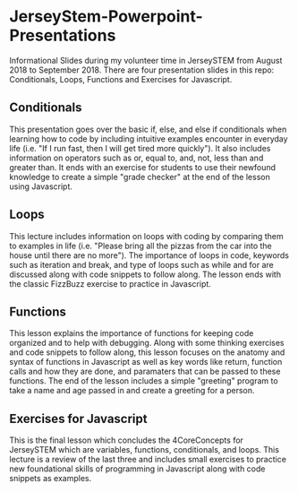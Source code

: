 # JerseyStem-Powerpoint-Presentations

Informational Slides during my volunteer time in JerseySTEM from August 2018 to September 2018. There are four presentation slides in this repo: Conditionals, Loops, Functions and Exercises for Javascript.

## Conditionals
This presentation goes over the basic if, else, and else if conditionals when learning how to code by including intuitive examples encounter in everyday life (i.e. "If I run fast, then I will get tired more quickly"). It also includes information on operators such as or, equal to, and, not, less than and greater than. It ends with an exercise for students to use their newfound knowledge to create a simple "grade checker" at the end of the lesson using Javascript.

## Loops
This lecture includes information on loops with coding by comparing them to examples in life (i.e. "Please bring all the pizzas from the car into the house until there are no more"). The importance of loops in code, keywords such as iteration and break, and type of loops such as while and for are discussed along with code snippets to follow along. The lesson ends with the classic FizzBuzz exercise to practice in Javascript.

## Functions
This lesson explains the importance of functions for keeping code organized and to help with debugging. Along with some thinking exercises and code snippets to follow along, this lesson focuses on the anatomy and syntax of functions in Javascript as well as key words like return, function calls and how they are done, and paramaters that can be passed to these functions. The end of the lesson includes a simple "greeting" program to take a name and age passed in and create a greeting for a person.

## Exercises for Javascript
This is the final lesson which concludes the 4CoreConcepts for JerseySTEM which are variables, functions, conditionals, and loops. This lecture is a review of the last three and includes small exercises to practice new foundational skills of programming in Javascript along with code snippets as examples.

